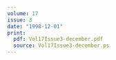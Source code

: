 ```yaml
---
volume: 17
issue: 3
date: "1998-12-01"
print:
  pdf: Vol17Issue3-december.pdf
  source: Vol17Issue3-december.ps
---
```

